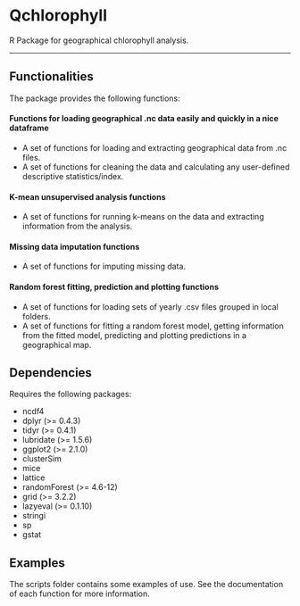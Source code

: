 # Qchlorophyll

R Package for geographical chlorophyll analysis.

---

## Functionalities
The package provides the following functions:

####  Functions for loading geographical .nc data easily and quickly in a nice dataframe

- A set of functions for loading and extracting geographical data from .nc files.
- A set of functions for cleaning the data and calculating any user-defined descriptive statistics/index.

#### K-mean unsupervised analysis functions

- A set of functions for running k-means on the data and extracting information from the analysis.

#### Missing data imputation functions

- A set of functions for imputing missing data. 

#### Random forest fitting, prediction and plotting functions

- A set of functions for loading sets of yearly .csv files grouped in local folders.
- A set of functions for fitting a random forest model, getting information from the fitted model, predicting and plotting predictions in a geographical map.

## Dependencies
Requires the following packages:

- ncdf4
- dplyr (>= 0.4.3)
- tidyr (>= 0.4.1)
- lubridate (>= 1.5.6)
- ggplot2 (>= 2.1.0)
- clusterSim
- mice
- lattice
- randomForest (>= 4.6-12)
- grid (>= 3.2.2)
- lazyeval (>= 0.1.10)
- stringi
- sp
- gstat
 
## Examples
The scripts folder contains some examples of use.
See the documentation of each function for more information.
